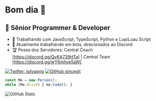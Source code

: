 <h1> Bom dia 👋 </h1>
<h2> 📌 Sênior Programmer & Developer </h2>

- 👜 Trabalhando com JavaScript, TypeScript, Python e Lua/Luau Script
- 🤖 Atualmente trabalhando em bots, direcionados ao Discord
- 🏆 Posse dos Servidores: Central Coach [https://discord.gg/QvKA739HTa] | Central Team [https://discord.gg/wY6mhve5aW]

[![Twitter: jsilvapng](https://img.shields.io/twitter/follow/jsilvapng?style=social)](https://twitter.com/jsilvapng)
[![GitHub sincegit](https://img.shields.io/github/followers/sincegit?label=follow&style=social)](https://github.com/sincegit)

```javascript
const Me = new Person();
while (Me.Alive) { me.Code(); }
```
<p><img src="https://github-readme-stats.vercel.app/api?username=sincegit&amp;show_icons=true" alt="GitHub Stats"></p>
